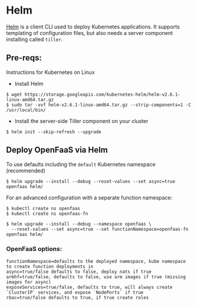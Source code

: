 # Helm

[Helm](https://github.com/kubernetes/helm) is a client CLI used to deploy Kubernetes 
applications. It supports templating of configuration files, but also needs a server 
component installing called `tiller`.

## Pre-reqs:

Instructions for Kubernetes on Linux

* Install Helm

```
$ wget https://storage.googleapis.com/kubernetes-helm/helm-v2.6.1-linux-amd64.tar.gz
$ sudo tar -xvf helm-v2.6.1-linux-amd64.tar.gz --strip-components=1 -C /usr/local/bin/
```

* Install the server-side Tiller component on your cluster

```
$ helm init --skip-refresh --upgrade
```

## Deploy OpenFaaS via Helm

To use defaults including the `default` Kubernetes namespace (recommended)

```
$ helm upgrade --install --debug --reset-values --set async=true openfaas helm/
```

For an advanced configuration with a separate function namespace:

```
$ kubectl create ns openfaas
$ kubectl create ns openfaas-fn

$ helm upgrade --install --debug --namespace openfaas \
  --reset-values --set async=true --set functionNamespace=openfaas-fn openfaas helm/

```

### OpenFaaS options:

```
functionNamespace=defaults to the deployed namespace, kube namespace to create function deployments in
async=true/false defaults to false, deploy nats if true
armhf=true/false, defaults to false, use arm images if true (missing images for async)
exposeServices=true/false, defaults to true, will always create `ClusterIP` services, and expose `NodePorts` if true
rbac=true/false defaults to true, if true create roles
```


